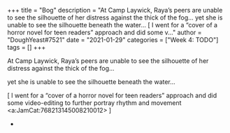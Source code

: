 +++
title = "Bog"
description = "At Camp Laywick, Raya’s peers are unable to see the silhouette of her distress against the thick of the fog...  yet she is unable to see the silhouette beneath the water...  [ I went for a “cover of a horror novel for teen readers” approach and did some v..."
author = "DoughYeast#7521"
date = "2021-01-29"
categories = ["Week 4: TODO"]
tags = []
+++

At Camp Laywick, Raya’s peers are unable to see the silhouette of her distress against the thick of the fog...

yet she is unable to see the silhouette beneath the water...

[ I went for a “cover of a horror novel for teen readers” approach and did some video-editing to further portray rhythm and movement <a:JamCat:768213145008210012> ]

+
